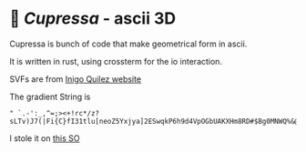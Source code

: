 # 🌲 *Cupressa* - ascii 3D

Cupressa is bunch of code that make geometrical form in ascii.

It is written in rust, using crossterm for the io interaction.

SVFs are from [Inigo Quilez website](https://iquilezles.org/articles/distfunctions/)

The gradient String is 
```text
" `.-':_,^=;><+!rc*/z?sLTv)J7(|Fi{C}fI31tlu[neoZ5Yxjya]2ESwqkP6h9d4VpOGbUAKXHm8RD#$Bg0MNWQ%&@"
```

I stole it on [this SO](https://stackoverflow.com/questions/30097953/ascii-art-sorting-an-array-of-ascii-characters-by-brightness-levels-c-c)

